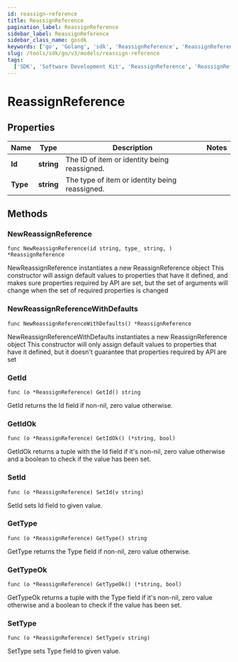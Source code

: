 ```yaml
---
id: reassign-reference
title: ReassignReference
pagination_label: ReassignReference
sidebar_label: ReassignReference
sidebar_class_name: gosdk
keywords: ['go', 'Golang', 'sdk', 'ReassignReference', 'ReassignReference']
slug: /tools/sdk/go/v3/models/reassign-reference
tags:
  ['SDK', 'Software Development Kit', 'ReassignReference', 'ReassignReference']
---
```


# ReassignReference

## Properties

| Name | Type | Description | Notes |
| --- | --- | --- | --- |
| **Id** | **string** | The ID of item or identity being reassigned. |
| **Type** | **string** | The type of item or identity being reassigned. |

## Methods

### NewReassignReference

`func NewReassignReference(id string, type_ string, ) *ReassignReference`

NewReassignReference instantiates a new ReassignReference object This constructor will assign default values to properties that have it defined, and makes sure properties required by API are set, but the set of arguments will change when the set of required properties is changed

### NewReassignReferenceWithDefaults

`func NewReassignReferenceWithDefaults() *ReassignReference`

NewReassignReferenceWithDefaults instantiates a new ReassignReference object This constructor will only assign default values to properties that have it defined, but it doesn't guarantee that properties required by API are set

### GetId

`func (o *ReassignReference) GetId() string`

GetId returns the Id field if non-nil, zero value otherwise.

### GetIdOk

`func (o *ReassignReference) GetIdOk() (*string, bool)`

GetIdOk returns a tuple with the Id field if it's non-nil, zero value otherwise and a boolean to check if the value has been set.

### SetId

`func (o *ReassignReference) SetId(v string)`

SetId sets Id field to given value.

### GetType

`func (o *ReassignReference) GetType() string`

GetType returns the Type field if non-nil, zero value otherwise.

### GetTypeOk

`func (o *ReassignReference) GetTypeOk() (*string, bool)`

GetTypeOk returns a tuple with the Type field if it's non-nil, zero value otherwise and a boolean to check if the value has been set.

### SetType

`func (o *ReassignReference) SetType(v string)`

SetType sets Type field to given value.
